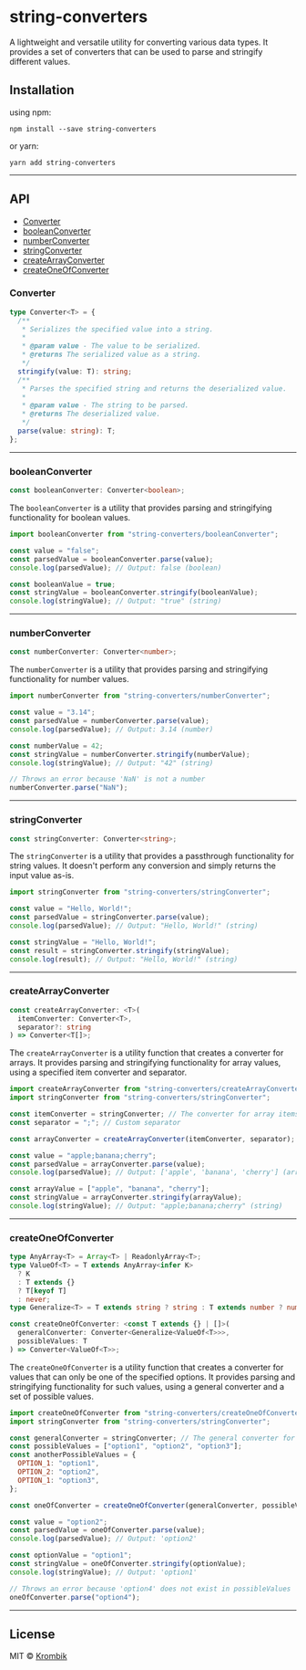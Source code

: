 # string-converters

A lightweight and versatile utility for converting various data types. It provides a set of converters that can be used to parse and stringify different values.

## Installation

using npm:

```
npm install --save string-converters
```

or yarn:

```
yarn add string-converters
```

---

## API

- [Converter](#converter)
- [booleanConverter](#booleanconverter)
- [numberConverter](#numberconverter)
- [stringConverter](#stringconverter)
- [createArrayConverter](#createarrayconverter)
- [createOneOfConverter](#createoneofconverter)

### Converter

```ts
type Converter<T> = {
  /**
   * Serializes the specified value into a string.
   *
   * @param value - The value to be serialized.
   * @returns The serialized value as a string.
   */
  stringify(value: T): string;
  /**
   * Parses the specified string and returns the deserialized value.
   *
   * @param value - The string to be parsed.
   * @returns The deserialized value.
   */
  parse(value: string): T;
};
```

---

### booleanConverter

```ts
const booleanConverter: Converter<boolean>;
```

The `booleanConverter` is a utility that provides parsing and stringifying functionality for boolean values.

```ts
import booleanConverter from "string-converters/booleanConverter";

const value = "false";
const parsedValue = booleanConverter.parse(value);
console.log(parsedValue); // Output: false (boolean)

const booleanValue = true;
const stringValue = booleanConverter.stringify(booleanValue);
console.log(stringValue); // Output: "true" (string)
```

---

### numberConverter

```ts
const numberConverter: Converter<number>;
```

The `numberConverter` is a utility that provides parsing and stringifying functionality for number values.

```js
import numberConverter from "string-converters/numberConverter";

const value = "3.14";
const parsedValue = numberConverter.parse(value);
console.log(parsedValue); // Output: 3.14 (number)

const numberValue = 42;
const stringValue = numberConverter.stringify(numberValue);
console.log(stringValue); // Output: "42" (string)

// Throws an error because 'NaN' is not a number
numberConverter.parse("NaN");
```

---

### stringConverter

```ts
const stringConverter: Converter<string>;
```

The `stringConverter` is a utility that provides a passthrough functionality for string values. It doesn't perform any conversion and simply returns the input value as-is.

```js
import stringConverter from "string-converters/stringConverter";

const value = "Hello, World!";
const parsedValue = stringConverter.parse(value);
console.log(parsedValue); // Output: "Hello, World!" (string)

const stringValue = "Hello, World!";
const result = stringConverter.stringify(stringValue);
console.log(result); // Output: "Hello, World!" (string)
```

---

### createArrayConverter

```ts
const createArrayConverter: <T>(
  itemConverter: Converter<T>,
  separator?: string
) => Converter<T[]>;
```

The `createArrayConverter` is a utility function that creates a converter for arrays. It provides parsing and stringifying functionality for array values, using a specified item converter and separator.

```js
import createArrayConverter from "string-converters/createArrayConverter";
import stringConverter from "string-converters/stringConverter";

const itemConverter = stringConverter; // The converter for array items
const separator = ";"; // Custom separator

const arrayConverter = createArrayConverter(itemConverter, separator);

const value = "apple;banana;cherry";
const parsedValue = arrayConverter.parse(value);
console.log(parsedValue); // Output: ['apple', 'banana', 'cherry'] (array)

const arrayValue = ["apple", "banana", "cherry"];
const stringValue = arrayConverter.stringify(arrayValue);
console.log(stringValue); // Output: "apple;banana;cherry" (string)
```

---

### createOneOfConverter

```ts
type AnyArray<T> = Array<T> | ReadonlyArray<T>;
type ValueOf<T> = T extends AnyArray<infer K>
  ? K
  : T extends {}
  ? T[keyof T]
  : never;
type Generalize<T> = T extends string ? string : T extends number ? number : T;

const createOneOfConverter: <const T extends {} | []>(
  generalConverter: Converter<Generalize<ValueOf<T>>>,
  possibleValues: T
) => Converter<ValueOf<T>>;
```

The `createOneOfConverter` is a utility function that creates a converter for values that can only be one of the specified options. It provides parsing and stringifying functionality for such values, using a general converter and a set of possible values.

```js
import createOneOfConverter from "string-converters/createOneOfConverter";
import stringConverter from "string-converters/stringConverter";

const generalConverter = stringConverter; // The general converter for the value type
const possibleValues = ["option1", "option2", "option3"];
const anotherPossibleValues = {
  OPTION_1: "option1",
  OPTION_2: "option2",
  OPTION_1: "option3",
};

const oneOfConverter = createOneOfConverter(generalConverter, possibleValues);

const value = "option2";
const parsedValue = oneOfConverter.parse(value);
console.log(parsedValue); // Output: 'option2'

const optionValue = "option1";
const stringValue = oneOfConverter.stringify(optionValue);
console.log(stringValue); // Output: 'option1'

// Throws an error because 'option4' does not exist in possibleValues
oneOfConverter.parse("option4");
```

---

## License

MIT © [Krombik](https://github.com/Krombik)
